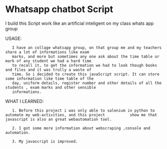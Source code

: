 # Whatsapp chatbot Script
 I build this Script work like an artificial inteligent on my class whats app group


USAGE:


       I have an collage whatsapp group, on that group me and my teachers share a lot of informations like exam 
       marks, and more but sometimes any one ask about the time table or mark of any student we had a hard time 
       to recall it, to get the information we had to look though books and files and it was trully a waste of 
       time. So i decided to create this javaScript script. It can store some information like time table of the 
       day, uniform details, register number and other details of all the students , exam marks and other sensible 
       informations.

WHAT I LEARNED:


       1. Before this project i was only able to salenium in python to automate my web-activities, and this project           show me that javascript is also an great webautomation tool.
       
       2. I got some more information about webscraping ,console and automation.

       3. My javascript is improved.